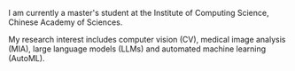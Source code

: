 I am currently a master's student at the Institute of Computing Science, Chinese Academy of Sciences.

My research interest includes computer vision (CV), medical image analysis (MIA), large language models (LLMs) and automated machine learning (AutoML).

